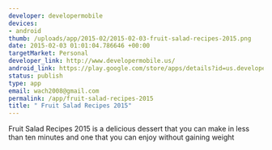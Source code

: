 ```yaml
--- 
developer: developermobile
devices: 
- android
thumb: /uploads/app/2015-02/2015-02-03-fruit-salad-recipes-2015.png
date: 2015-02-03 01:01:04.786646 +00:00
targetMarket: Personal
developer_link: http://www.developermobile.us/
android_link: https://play.google.com/store/apps/details?id=us.developermobile.fruitsalad
status: publish
type: app
email: wach2008@gmail.com
permalink: /app/fruit-salad-recipes-2015
title: " Fruit Salad Recipes 2015"
---
```


Fruit Salad Recipes 2015 is a delicious dessert that you can make in less than ten minutes and one that you can enjoy without gaining weight 
